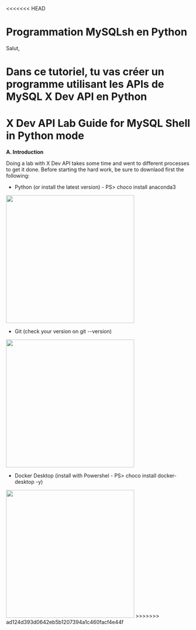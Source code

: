 <<<<<<< HEAD
# Programmation MySQLsh en Python

Salut, 

Dans ce tutoriel, tu vas créer un programme utilisant les APIs de MySQL X Dev API en Python
=======
# X Dev API Lab Guide for MySQL Shell in Python mode

**A. Introduction**

Doing a lab with X Dev API takes some time and  went to different processes to get it done.
Before starting the hard work, be sure to downlaod first the following:

- Python (or install the latest version) - PS> choco install anaconda3
<img src="https://github.com/CollegeBoreal/INF1086-201-21H-01/blob/main/4.Programmation-NoSQL/300115140/IMAGES/anaco.PNG" width="350">

- Git (check your version on git --version)
<img src="https://github.com/CollegeBoreal/INF1086-201-21H-01/blob/main/4.Programmation-NoSQL/300115140/IMAGES/git.PNG" width="350">

- Docker Desktop (install with Powershel - PS> choco install docker-desktop -y)
<img src="https://github.com/CollegeBoreal/INF1086-201-21H-01/blob/main/4.Programmation-NoSQL/300115140/IMAGES/dd.PNG" width="350">
>>>>>>> ad124d393d0642eb5b1207394a1c460facf4e44f
